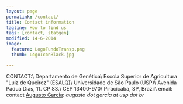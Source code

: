 ```yaml
---
layout: page
permalink: /contact/
title: Contact information
tagline: How to find us
tags: [contact, statgen]
modified: 14-6-2014
image:
  feature: LogoFundoTransp.png
  thumb: LogoIconBlack.jpg

---
```


CONTACT:\\
Departamento de Genética\\
Escola Superior de Agricultura "Luiz de Queiroz" (ESALQ)\\
Universidade de São Paulo (USP)\\
Avenida Pádua Dias, 11. CP 83.\\
CEP 13400-970\\
Piracicaba, SP, Brazil\\
email: contact [Augusto Garcia](http://augusto-garcia.github.io/): *augusto dot garcia at usp dot br*

